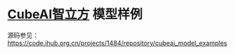 
# [CubeAI智立方](https://git.openi.org.cn/OpenI/cubeai) 模型样例

源码参见： https://code.ihub.org.cn/projects/1484/repository/cubeai_model_examples

